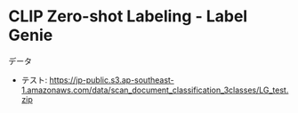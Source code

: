 # CLIP Zero-shot Labeling - Label Genie


データ
- テスト: https://jp-public.s3.ap-southeast-1.amazonaws.com/data/scan_document_classification_3classes/LG_test.zip

